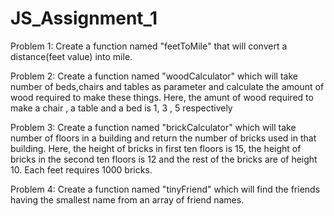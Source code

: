 # JS_Assignment_1

Problem 1: 
Create a function named "feetToMile" that will convert a distance(feet value) into mile.

Problem 2:
Create a function named "woodCalculator" which will take number of beds,chairs and tables as parameter and calculate the amount of wood required to make these things. Here, the amunt of wood required to make a chair , a table and a bed is 1, 3 , 5 respectively

Problem 3:
Create a function named "brickCalculator" which will take number of floors in a building and return the number of bricks used in that building. Here, the height of bricks in first ten floors is 15, the height of bricks in the second ten floors is 12 and the rest of the bricks are of height 10. Each feet requires 1000 bricks.

Problem 4:
Create a function named "tinyFriend" which will find the friends having the smallest name from an array of friend names.
